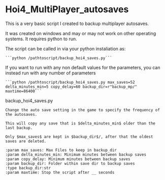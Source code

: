 # Hoi4_MultiPlayer_autosaves

This is a very basic script I created to backup multiplayer autosaves.

It was created on windows and may or may not work on other operating systems. It requires python to run.

The script can be called in via your python instaliation as:

    ```python /pathtoscript/backup_hoi4_saves.py```

If you want to run with any non default values for the parameters, you can instead run with any number of parameters

    ```python /pathtoscript/backup_hoi4_saves.py max_saves=52 delta_minutes_min=5 copy_delay=60 backup_dir=r"backup_mp/" maxtime=86400```


backup_hoi4_saves.py

    Change the auto save setting in the game to specify the frequency of the autosaves.

    This will copy any save that is $delta_minutes_min$ older than the last backup.

    Only $max_saves$ are kept in $backup_dir$/, after that the oldest saves are deleted.

    :param max_saves: Max Files to keep in backup_dir
    :param delta_minutes_min: Minimum minutes between backup saves
    :param copy_delay: Minimum minutes between backup saves
    :param backup_dir: Folder within save dir to backup saves
    :type backup_dir:str
    :param maxtime: Stop the script after __ seconds
    
    
